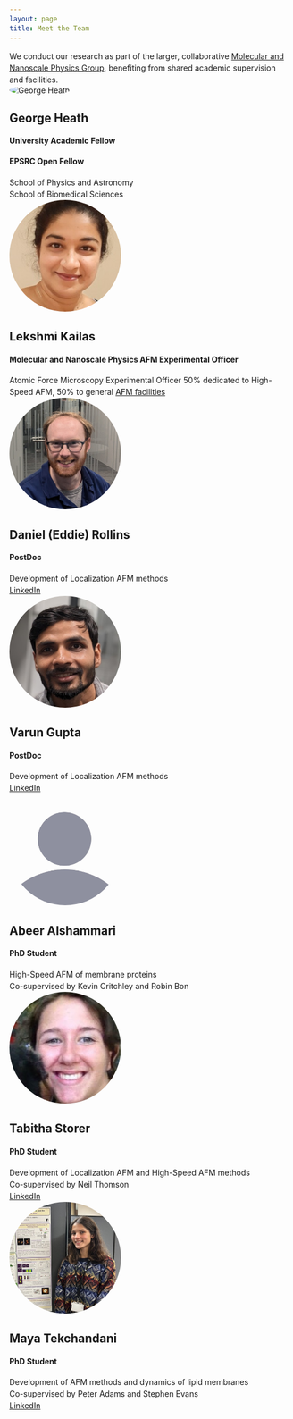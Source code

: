 ```yaml
---
layout: page
title: Meet the Team
---
```


<html>
<head>
  <style>
    /* Add some styling to make the layout look nice */
    p {
      margin: 0;
      line-height: 1.5;
    }
    
    .image-container {
      display: flex;
      align-items: center;
      margin-bottom: 20px; /* Added margin bottom for spacing between team members */
    }
    
    .image-container img {
      width: 200px;
      height: 200px;
      margin-right: 20px;
      border-radius: 50%; /* Add this to make the images circular */
      object-fit: cover; /* Add this to crop the images to fit the circular shape */
    }
    
    .image-container div {
      flex: 1; /* Added to allow text to take remaining space */
    }
  </style>
</head>
<body>
  <p>We conduct our research as part of the larger, collaborative <a href="https://mnp.leeds.ac.uk">Molecular and Nanoscale Physics Group</a>, benefiting from shared academic supervision and facilities.</p>
  <p></p>
  <div class="image-container">
    <img src="/assets/img/george.jpg" alt="George Heath">
    <div>
      <h2>George Heath</h2>
      <h4>University Academic Fellow</h4>   
      <h4>EPSRC Open Fellow</h4>  
      <p>School of Physics and Astronomy</p>
      <p>School of Biomedical Sciences</p>
    </div>
  </div>
  
  <div class="image-container">
    <img src="/assets/img/Lekshmi.jpg" alt="Lekshmi Kailas">
    <div>
      <h2>Lekshmi Kailas</h2>
      <h4>Molecular and Nanoscale Physics AFM Experimental Officer</h4>
      <p>Atomic Force Microscopy Experimental Officer 50% dedicated to High-Speed AFM, 50% to general <a href="https://mnp.leeds.ac.uk/facilities/atomic-force-microscopy/">AFM facilities</a></p>
    </div>
  </div>

  <div class="image-container">
    <img src="/assets/img/Eddie.jpg" alt="Varun Gupta">
    <div>
      <h2>Daniel (Eddie) Rollins</h2>
      <h4>PostDoc</h4>
      <p>Development of Localization AFM methods</p>
       <p> <a href="https://www.linkedin.com/in/daniel-eddie-rollins-25780712a/">LinkedIn</a></p>
    </div>
  </div>

  <div class="image-container">
    <img src="/assets/img/Varun.jpeg" alt="Varun Gupta">
    <div>
      <h2>Varun Gupta</h2>
      <h4>PostDoc</h4>
      <p>Development of Localization AFM methods</p>
      <p> <a href="https://www.linkedin.com/in/varungupt4/">LinkedIn</a></p>
    </div>
  </div>

  <div class="image-container">
    <img src="/assets/img/BlankProfile.jpg" alt="Abeer Alshammari">
    <div>
      <h2>Abeer Alshammari</h2>
      <h4>PhD Student</h4>
      <p>High-Speed AFM of membrane proteins</p>
      <p>Co-supervised by Kevin Critchley and Robin Bon</p>
    </div>
  </div>
  
  <div class="image-container">
    <img src="/assets/img/tabby.jpg" alt="Tabitha Storer">
    <div>
      <h2>Tabitha Storer</h2>
      <h4>PhD Student</h4>
      <p>Development of Localization AFM and High-Speed AFM methods</p>
      <p>Co-supervised by Neil Thomson</p>
      <p> <a href="https://www.linkedin.com/in/tabitha-storer-b309b5337/">LinkedIn</a></p>
    </div>
  </div>
  
  <div class="image-container">
    <img src="/assets/img/Maya.jpeg" alt="Maya Tekchandani">
    <div>
      <h2>Maya Tekchandani</h2>
      <h4>PhD Student</h4>
      <p>Development of AFM methods and dynamics of lipid membranes</p>
      <p>Co-supervised by Peter Adams and Stephen Evans</p>
      <p> <a href="https://www.linkedin.com/in/maya-tekchandani-308a59204/">LinkedIn</a></p>
    </div>
  </div>
</body>
</html>

